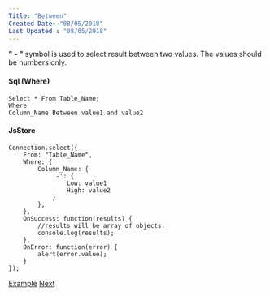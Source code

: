 ```yaml
---
Title: "Between"
Created Date: "08/05/2018"
Last Updated : "08/05/2018"
---
```


**" \- "** symbol is used to select result between two values. The values should be numbers only.

#### Sql (Where)

```
Select * From Table_Name;
Where
Column_Name Between value1 and value2
```

#### JsStore

```
Connection.select({
    From: "Table_Name",
    Where: {
        Column_Name: {
            '-': {
                Low: value1
                High: value2
            }
        },
    },
    OnSuccess: function(results) {
        //results will be array of objects.
        console.log(results);
    },
    OnError: function(error) {
        alert(error.value);
    }
});
```

[Example](/example/between) [Next](#)